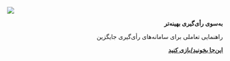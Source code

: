 ![](http://pourdamghani.github.io/ballot/img/fa-logo.png)

<p dir='rtl' align='right'><strong>به‌سوی رأی‌گیری بهینه‌تر</strong></p>
<p dir='rtl' align='right'>راهنمایی تعاملی برای سامانه‌های رأی‌گیری جایگزین</p>

<p dir='rtl' align='right'><strong><a href="https://pourdamghani.github.io/ballot/">این‌جا بخونید/بازی کنید</a></p>


